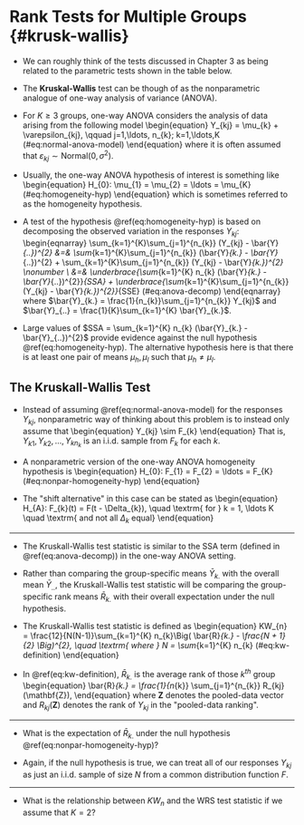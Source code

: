 # Rank Tests for Multiple Groups {#krusk-wallis}

* We can roughly think of the tests discussed in Chapter 3
as being related to the parametric tests shown in the table below.


* The **Kruskal-Wallis** test can be though of as the
nonparametric analogue of one-way analysis of variance (ANOVA).

* For $K \geq 3$ groups, one-way ANOVA considers the analysis of data
arising from the following model
\begin{equation}
Y_{kj} = \mu_{k} + \varepsilon_{kj}, \qquad j=1,\ldots, n_{k}; k=1,\ldots,K  
(\#eq:normal-anova-model)
\end{equation}
where it is often assumed that $\varepsilon_{kj} \sim \textrm{Normal}(0, \sigma^{2})$.


* Usually, the one-way ANOVA hypothesis of interest is something like
\begin{equation}
H_{0}: \mu_{1} = \mu_{2} = \ldots = \mu_{K}
(\#eq:homogeneity-hyp)
\end{equation}
which is sometimes referred to as the homogeneity hypothesis.

* A test of the hypothesis \@ref(eq:homogeneity-hyp) is based on decomposing the observed variation in
the responses $Y_{kj}$:
\begin{eqnarray}
\sum_{k=1}^{K}\sum_{j=1}^{n_{k}} (Y_{kj} - \bar{Y}_{..})^{2} &=& \sum_{k=1}^{K}\sum_{j=1}^{n_{k}} (\bar{Y}_{k.} - \bar{Y}_{..})^{2} + \sum_{k=1}^{K}\sum_{j=1}^{n_{k}} (Y_{kj} - \bar{Y}_{k.})^{2} \nonumber \\
&=& \underbrace{\sum_{k=1}^{K} n_{k} (\bar{Y}_{k.} - \bar{Y}_{..})^{2}}_{SSA} + \underbrace{\sum_{k=1}^{K}\sum_{j=1}^{n_{k}} (Y_{kj} - \bar{Y}_{k.})^{2}}_{SSE} 
(\#eq:anova-decomp)
\end{eqnarray}
where $\bar{Y}_{k.} = \frac{1}{n_{k}}\sum_{j=1}^{n_{k}} Y_{kj}$ and $\bar{Y}_{..} = \frac{1}{K}\sum_{k=1}^{K} \bar{Y}_{k.}$.

* Large values of $SSA = \sum_{k=1}^{K} n_{k} (\bar{Y}_{k.} - \bar{Y}_{..})^{2}$ provide evidence against the null hypothesis \@ref(eq:homogeneity-hyp). The alternative hypothesis here is that there is at least one pair of means $\mu_{h}, \mu_{l}$
such that $\mu_{h} \neq \mu_{l}$.

## The Kruskall-Wallis Test

* Instead of assuming \@ref(eq:normal-anova-model) for the responses $Y_{kj}$, nonparametric way of thinking
about this problem is to instead only assume that
\begin{equation}
Y_{kj} \sim F_{k}
\end{equation}
That is, $Y_{k1}, Y_{k2}, \ldots, Y_{kn_{k}}$ is an i.i.d. sample from $F_{k}$ for each $k$. 


* A nonparametric version of the one-way ANOVA homogeneity hypothesis is 
\begin{equation}
H_{0}: F_{1} = F_{2} = \ldots = F_{K}
(\#eq:nonpar-homogeneity-hyp)
\end{equation}

* The "shift alternative" in this case can be stated as
\begin{equation}
H_{A}: F_{k}(t) = F(t - \Delta_{k}), \quad \textrm{ for } k = 1, \ldots K \quad \textrm{ and not all $\Delta_{k}$ equal}
\end{equation}

---

* The Kruskall-Wallis test statistic is similar to the SSA term (defined in \@ref(eq:anova-decomp))
in the one-way ANOVA setting.

* Rather than comparing the group-specific means $\bar{Y}_{k.}$ with the overall mean $\bar{Y}_{..}$,
the Kruskall-Wallis test statistic will be comparing the group-specific rank 
means $\bar{R}_{k.}$ with their overall expectation under the null hypothesis.

* The Kruskall-Wallis test statistic is defined as
\begin{equation}
KW_{n} = \frac{12}{N(N-1)}\sum_{k=1}^{K} n_{k}\Big( \bar{R}_{k.} - \frac{N + 1}{2} \Big)^{2}, \quad \textrm{ where } N = \sum_{k=1}^{K} n_{k}
(\#eq:kw-definition)
\end{equation}

* In \@ref(eq:kw-definition), $\bar{R}_{k.}$ is the average rank of those $k^{th}$ group
\begin{equation}
\bar{R}_{k.} = \frac{1}{n_{k}} \sum_{j=1}^{n_{k}} R_{kj}(\mathbf{Z}),
\end{equation}
where $\mathbf{Z}$ denotes the pooled-data vector and $R_{kj}(\mathbf{Z})$ denotes
the rank of $Y_{kj}$ in the "pooled-data ranking".

---

* What is the expectation of $\bar{R}_{k.}$ under the null hypothesis \@ref(eq:nonpar-homogeneity-hyp)?

* Again, if the null hypothesis is true, we can treat all of our responses $Y_{kj}$ as just
an i.i.d. sample of size $N$ from a common distribution function $F$.

---

* What is the relationship between $KW_{n}$ and the WRS test statistic if we assume that $K=2$?




